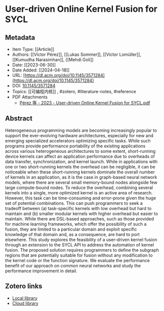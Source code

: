 # User-driven Online Kernel Fusion for SYCL

## Metadata

* Item Type: [[Article]]
* Authors: [[Víctor Pérez]], [[Lukas Sommer]], [[Victor Lomüller]], [[Kumudha Narasimhan]], [[Mehdi Goli]]
* Date: [[2023-06-30]]
* Date Added: [[2024-04-18]]
* URL: [https://dl.acm.org/doi/10.1145/3571284](https://dl.acm.org/doi/10.1145/3571284)
* DOI: [10.1145/3571284](https://doi.org/10.1145/3571284)
* Topics: [[可编程内核]]
, #zotero, #literature-notes, #reference
* PDF Attachments
	- [Pérez 等 - 2023 - User-driven Online Kernel Fusion for SYCL.pdf](zotero://open-pdf/library/items/FJWGV24F)

## Abstract

Heterogeneous programming models are becoming increasingly popular to support the ever-evolving hardware architectures, especially for new and emerging specialized accelerators optimizing specific tasks. While such programs provide performance portability of the existing applications across various heterogeneous architectures to some extent, short-running device kernels can affect an application performance due to overheads of data transfer, synchronization, and kernel launch. While in applications with one or two short-running kernels the overhead can be negligible, it can be noticeable when these short-running kernels dominate the overall number of kernels in an application, as it is the case in graph-based neural network models, where there are several small memory-bound nodes alongside few large compute-bound nodes.
To reduce the overhead, combining several kernels into a single, more optimized kernel is an active area of research. However, this task can be time-consuming and error-prone given the huge set of potential combinations. This can push programmers to seek a tradeoff between (a) task-specific kernels with low overhead but hard to maintain and (b) smaller modular kernels with higher overhead but easier to maintain. While there are DSL-based approaches, such as those provided for machine learning frameworks, which offer the possibility of such a fusion, they are limited to a particular domain and exploit specific knowledge of that domain and, as a consequence, are hard to port elsewhere. This study explores the feasibility of a user-driven kernel fusion through an extension to the SYCL API to address the automation of kernel fusion. The proposed solution requires programmers to define the subgraph regions that are potentially suitable for fusion without any modification to the kernel code or the function signature. We evaluate the performance benefit of our approach on common neural networks and study the performance improvement in detail.




##  Zotero links
* [Local library](zotero://select/items/1_CAQZFRVS)
* [Cloud library](http://zotero.org/users/12537825/items/CAQZFRVS)

